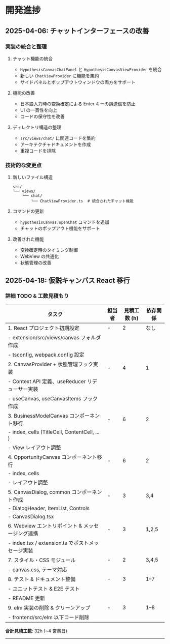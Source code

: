 # 開発進捗

## 2025-04-06: チャットインターフェースの改善

### 実装の統合と整理

1. チャット機能の統合

   - `HypothesisCanvasChatPanel` と `HypothesisCanvasViewProvider` を統合
   - 新しい `ChatViewProvider` に機能を集約
   - サイドパネルとポップアウトウィンドウの両方をサポート

2. 機能の改善

   - 日本語入力時の変換確定による Enter キーの誤送信を防止
   - UI の一貫性を向上
   - コードの保守性を改善

3. ディレクトリ構造の整理
   - `src/views/chat/` に関連コードを集約
   - アーキテクチャドキュメントを作成
   - 重複コードを排除

### 技術的な変更点

1. 新しいファイル構造

   ```
   src/
   └── views/
       └── chat/
           └── ChatViewProvider.ts  # 統合されたチャット機能
   ```

2. コマンドの更新

   - `hypothesisCanvas.openChat` コマンドを追加
   - チャットのポップアウト機能をサポート

3. 改善された機能
   - 変換確定時のタイミング制御
   - WebView の共通化
   - 状態管理の改善

## 2025-04-18: 仮説キャンバス React 移行

### 詳細 TODO & 工数見積もり

| タスク                                            | 担当者 | 見積工数 (h) | 依存関係 |
| ------------------------------------------------- | ------ | ------------ | -------- |
| 1. React プロジェクト初期設定                     | -      | 2            | なし     |
| - extension/src/views/canvas フォルダ作成         |        |              |          |
| - tsconfig, webpack.config 設定                   |        |              |          |
| 2. CanvasProvider + 状態管理フック実装            | -      | 4            | 1        |
| - Context API 定義、useReducer リデューサー実装   |        |              |          |
| - useCanvas, useCanvasItems フック作成            |        |              |          |
| 3. BusinessModelCanvas コンポーネント移行         | -      | 6            | 2        |
| - index, cells (TitleCell, ContentCell, ... )     |        |              |          |
| - View レイアウト調整                             |        |              |          |
| 4. OpportunityCanvas コンポーネント移行           | -      | 6            | 2        |
| - index, cells                                    |        |              |          |
| - レイアウト調整                                  |        |              |          |
| 5. CanvasDialog, common コンポーネント作成        | -      | 3            | 3,4      |
| - DialogHeader, ItemList, Controls                |        |              |          |
| - CanvasDialog.tsx                                |        |              |          |
| 6. Webview エントリポイント & メッセージング連携  | -      | 3            | 1,2,5    |
| - index.tsx / extension.ts でポストメッセージ実装 |        |              |          |
| 7. スタイル・CSS モジュール                       | -      | 2            | 3,4,5    |
| - canvas.css, テーマ対応                          |        |              |          |
| 8. テスト & ドキュメント整備                      | -      | 3            | 1–7      |
| - ユニットテスト & E2E テスト                     |        |              |          |
| - README 更新                                     |        |              |          |
| 9. elm 実装の削除 & クリーンアップ                | -      | 3            | 1–8      |
| - frontend/src/elm 以下コード削除                 |        |              |          |

**合計見積工数**: 32h (~4 営業日)

---
